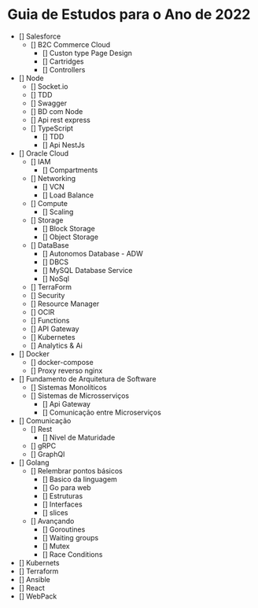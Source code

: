 # Guia de Estudos para o Ano de 2022
- [] Salesforce
  - [] B2C Commerce Cloud
    - [] Custon type Page Design
    - [] Cartridges
    - [] Controllers
- [] Node 
    - [] Socket.io
    - [] TDD
    - [] Swagger
    - [] BD com Node
    - [] Api rest express
    - [] TypeScript
        - [] TDD
        - [] Api NestJs
- [] Oracle Cloud
    - [] IAM
      - [] Compartments
    - [] Networking
      - [] VCN
      - [] Load Balance 
    - [] Compute
      - [] Scaling
    - [] Storage
      - [] Block Storage
      - [] Object Storage
    - [] DataBase
      - [] Autonomos Database - ADW
      - [] DBCS
      - [] MySQL Database Service
      - [] NoSql
    - [] TerraForm
    - [] Security
    - [] Resource Manager
    - [] OCIR
    - [] Functions
    - [] API Gateway
    - [] Kubernetes
    - [] Analytics & Ai
- [] Docker
    - [] docker-compose
    - [] Proxy reverso nginx
- [] Fundamento de Arquitetura de Software
    - [] Sistemas Monolíticos
    - [] Sistemas de Microsserviços
        - [] Api Gateway
        - [] Comunicação entre Microserviços
- [] Comunicação
    - [] Rest
        - [] Nivel de Maturidade
    - [] gRPC
    - [] GraphQl
- [] Golang
    - [] Relembrar pontos básicos
        - [] Basico da linguagem
        - [] Go para web
        - [] Estruturas
        - [] Interfaces
        - [] slices
    - [] Avançando
        - [] Goroutines
        - [] Waiting groups
        - [] Mutex
        - [] Race Conditions
- [] Kubernets
- [] Terraform
- [] Ansible
- [] React
- [] WebPack
